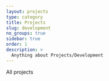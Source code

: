 ```yaml
---
layout: projects
type: category
title: Projects
slug: development
no_groups: true
sidebar: true
order: 1
description: >
  Anything about Projects/Development
---
```


All projects
